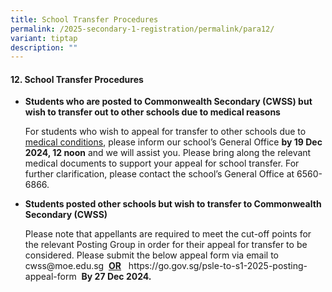 ```yaml
---
title: School Transfer Procedures
permalink: /2025-secondary-1-registration/permalink/para12/
variant: tiptap
description: ""
---
```

<h4>12. School Transfer Procedures</h4>
<ul data-tight="true" class="tight">
<li>
<p><strong>Students who are posted to Commonwealth Secondary (CWSS) but wish to transfer out to other schools due to medical reasons</strong>
</p>
<p></p>
<p>For students who wish to appeal for transfer to other schools due to <u>medical conditions</u>,
please inform our school’s General Office <strong>by 19 Dec 2024, 12 noon</strong> and
we will assist you. Please bring along the relevant medical documents to
support your appeal for school transfer. For further clarification, please
contact the school’s General Office at 6560-6866.</p>
<p></p>
</li>
<li>
<p><strong>Students posted other schools but wish to transfer to Commonwealth Secondary (CWSS)</strong>
</p>
<p></p>
<p>Please note that appellants are required to meet the cut-off points for
the relevant Posting Group in order for their appeal for transfer to be
considered. Please submit the below appeal form via email to <a rel="noopener noreferrer nofollow" target="_blank">cwss@moe.edu.sg</a> &nbsp;<strong><u>OR</u></strong> &nbsp;
<a rel="noopener noreferrer nofollow" target="_blank">https://go.gov.sg/psle-to-s1-2025-posting-appeal-form</a>&nbsp; <strong>By 27 Dec 2024.</strong>
</p>
<p></p>
<p></p>
<p></p>
</li>
</ul>
<p></p>
<p></p>